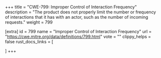 +++
title = "CWE-799: Improper Control of Interaction Frequency"
description	= "The product does not properly limit the number or frequency of interactions that it has with an actor, such as the number of incoming requests."
weight = 799

[extra]
id = 799
name = "Improper Control of Interaction Frequency"
url = "https://cwe.mitre.org/data/definitions/799.html"
vote = ""
clippy_helps = false
rust_docs_links = [
	
]
+++

